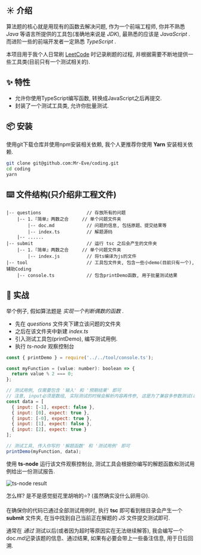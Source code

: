 ## ☀️ 介绍

算法题的核心就是用现有的函数去解决问题, 作为一个前端工程师, 你并不熟悉 *Java* 等语言所提供的工具包(准确地来说是 *JDK*), 最熟悉的应该是 *JavaScript* . 而进阶一些的前端开发者一定熟悉 *TypeScript* .

本项目用于我个人日常刷 [LeetCode](https://leetcode-cn.com/) 时记录刷题的过程, 并根据需要不断地提供一些工具类(目前只有一个测试相关的).


## ✨ 特性

- 允许你使用TypeScript编写函数, 转换成JavaScript之后再提交.
- 封装了一个测试工具类, 允许你批量测试.


## 📦 安装

使用git下载仓库并使用npm安装相关依赖, 我个人更推荐你使用 **Yarn** 安装相关依赖.

```bash
git clone git@github.com:Mr-Eve/coding.git
cd coding
yarn
```
## ⌨️ 文件结构(只介绍非工程文件)

    |-- questions                 // 存放所有的问题
        |-- 1.『简单』两数之合     // 单个问题文件夹
            |-- doc.md            // 问题的信息, 包括原题、提交结果等
            |-- index.ts          // 解题源码
        |-- ......
    |-- submit                    // 运行 tsc 之后会产生的文件夹
        |-- 1.『简单』两数之合     // 单个问题文件夹
            |-- index.js          // 将ts编译为js的文件
    |-- tool                      // 工具包文件夹, 包含一些小demo(目前只有一个), 辅助Coding
        |-- console.ts            // 包含printDemo函数, 用于批量测试结果


## 🔨 实战

举个例子, 假如算法题是 *实现一个判断偶数的函数* .
- 先在 *questions* 文件夹下建立该问题的文件夹
- 之后在该文件夹中新建 *index.ts*
- 引入测试工具包(printDemo), 编写测试用例.
- 执行 *ts-node* 观察控制台

```javascript
const { printDemo } = require('../../tool/console.ts');

const myFunction = (value: number): boolean => {
  return value % 2 === 0;
};

// 测试用例, 仅需要包含 '输入' 和 '预期结果' 即可
// 注意, input必须是数组, 实际测试的时候会解析内容再传参, 这是为了兼容多参数测试(arg1, arg2...)
const data = [
  { input: [-1], expect: false },
  { input: [0], expect: true },
  { input: [-0], expect: true },
  { input: [1], expect: false },
  { input: [2], expect: true }
];

// 测试工具, 传入你写的 '解题函数' 和 '测试用例' 即可
printDemo(myFunction, data);
```

使用 **ts-node** 运行该文件观察控制台, 测试工具会根据你编写的解题函数和测试用例给出一份测试报告. 

![ts-node result](https://file.qingflow.com/uploads/file/24e3aece-3710-49ec-9f10-3a207f3c98e3.png)

怎么样? 是不是感觉挺花里胡哨的⭐? (虽然确实没什么卵用😥). 

在确保你的代码已通过全部测试用例时, 执行 **tsc** 即可看到根目录会产生一个 **submit** 文件夹, 在当中找到自己当前正在解题的 *JS* 文件提交测试即可. 

通常在 *通过* 测试以后(或者因为超时等原因实在无法继续解答), 我会编写一个doc.md记录该题的信息、通过结果, 如果有必要会带上一些备注信息, 用于日后回溯. 
